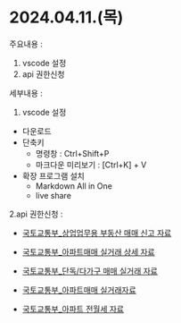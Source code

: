 

# 2024.04.11.(목)
주요내용 : 
1. vscode 설정
2. api 권한신청

세부내용 : 
1. vscode 설정
- 다운로드
- 단축키
  - 명령창 : Ctrl+Shift+P
  - 마크다운 미리보기 : [Ctrl+K] + V
- 확장 프로그램 설치
  - Markdown All in One
  - live share

2.api 권한신청 : 
- [국토교통부_상업업무용 부동산 매매 신고 자료](https://www.data.go.kr/tcs/dss/selectApiDataDetailView.do?publicDataPk=15057267#tab_layer_recommend_data)

- [국토교통부_아파트매매 실거래 상세 자료](https://www.data.go.kr/tcs/dss/selectApiDataDetailView.do?publicDataPk=15057511)

- [국토교통부_단독/다가구 매매 실거래 자료](https://www.data.go.kr/tcs/dss/selectApiDataDetailView.do?publicDataPk=15058022)

- [국토교통부_아파트매매 실거래자료](https://www.data.go.kr/tcs/dss/selectApiDataDetailView.do?publicDataPk=15057511)

- [국토교통부_아파트 전월세 자료](https://www.data.go.kr/tcs/dss/selectApiDataDetailView.do?publicDataPk=15058017)